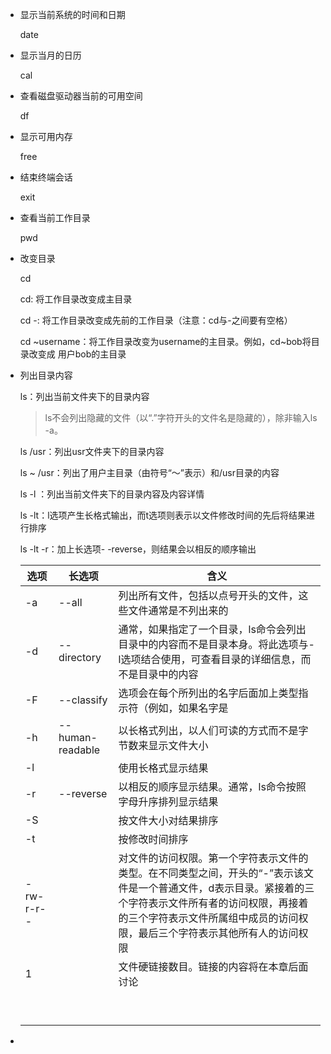 * 显示当前系统的时间和日期

  date

* 显示当月的日历

  cal

* 查看磁盘驱动器当前的可用空间

  df

* 显示可用内存

  free

* 结束终端会话

  exit

* 查看当前工作目录

  pwd

* 改变目录

  cd 

  cd: 将工作目录改变成主目录

  cd -: 将工作目录改变成先前的工作目录（注意：cd与-之间要有空格）

  cd ~username：将工作目录改变为username的主目录。例如，cd~bob将目录改变成
  用户bob的主目录

* 列出目录内容

  ls：列出当前文件夹下的目录内容

  > ls不会列出隐藏的文件（以“.”字符开头的文件名是隐藏的），除非输入ls -a。

  ls  /usr：列出usr文件夹下的目录内容

  ls ~ /usr：列出了用户主目录（由符号“～”表示）和/usr目录的内容

  ls -l ：列出当前文件夹下的目录内容及内容详情

  ls -lt：l选项产生长格式输出，而t选项则表示以文件修改时间的先后将结果进行排序

  ls -lt -r：加上长选项- -reverse，则结果会以相反的顺序输出

  | 选项        | 长选项              | 含义                                       |
  | --------- | ---------------- | ---------------------------------------- |
  | -a        | --all            | 列出所有文件，包括以点号开头的文件，这些文件通常是不列出来的           |
  | -d        | --directory      | 通常，如果指定了一个目录，ls命令会列出目录中的内容而不是目录本身。将此选项与-l选项结合使用，可查看目录的详细信息，而不是目录中的内容 |
  | -F        | --classify       | 选项会在每个所列出的名字后面加上类型指示符（例如，如果名字是           |
  | -h        | --human-readable | 以长格式列出，以人们可读的方式而不是字节数来显示文件大小             |
  | -l        |                  | 使用长格式显示结果                                |
  | -r        | --reverse        | 以相反的顺序显示结果。通常，ls命令按照字母升序排列显示结果           |
  | -S        |                  | 按文件大小对结果排序                               |
  | -t        |                  | 按修改时间排序                                  |
  | -rw-r-r-- |                  | 对文件的访问权限。第一个字符表示文件的类型。在不同类型之间，开头的“-”表示该文件是一个普通文件，d表示目录。紧接着的三个字符表示文件所有者的访问权限，再接着的三个字符表示文件所属组中成员的访问权限，最后三个字符表示其他所有人的访问权限 |
  | 1         |                  | 文件硬链接数目。链接的内容将在本章后面讨论                    |
  |           |                  |                                          |
  |           |                  |                                          |
  |           |                  |                                          |
  |           |                  |                                          |
  |           |                  |                                          |
  |           |                  |                                          |
  |           |                  |                                          |
  |           |                  |                                          |
  |           |                  |                                          |

* ​

